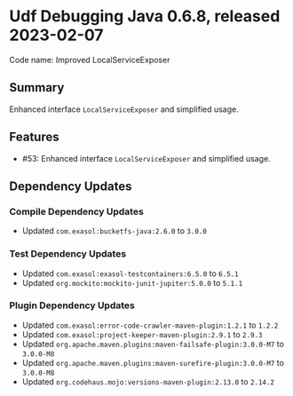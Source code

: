 # Udf Debugging Java 0.6.8, released 2023-02-07

Code name: Improved LocalServiceExposer

## Summary

Enhanced interface `LocalServiceExposer` and simplified usage.

## Features

* #53: Enhanced interface `LocalServiceExposer` and simplified usage.

## Dependency Updates

### Compile Dependency Updates

* Updated `com.exasol:bucketfs-java:2.6.0` to `3.0.0`

### Test Dependency Updates

* Updated `com.exasol:exasol-testcontainers:6.5.0` to `6.5.1`
* Updated `org.mockito:mockito-junit-jupiter:5.0.0` to `5.1.1`

### Plugin Dependency Updates

* Updated `com.exasol:error-code-crawler-maven-plugin:1.2.1` to `1.2.2`
* Updated `com.exasol:project-keeper-maven-plugin:2.9.1` to `2.9.3`
* Updated `org.apache.maven.plugins:maven-failsafe-plugin:3.0.0-M7` to `3.0.0-M8`
* Updated `org.apache.maven.plugins:maven-surefire-plugin:3.0.0-M7` to `3.0.0-M8`
* Updated `org.codehaus.mojo:versions-maven-plugin:2.13.0` to `2.14.2`

